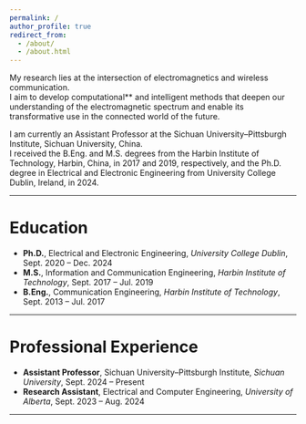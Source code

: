 ```yaml
---
permalink: /
author_profile: true
redirect_from: 
  - /about/
  - /about.html
---
```



My research lies at the intersection of electromagnetics and wireless communication.  
I aim to develop computational** and intelligent methods that deepen our understanding of the electromagnetic spectrum and enable its transformative use in the connected world of the future.

I am currently an Assistant Professor at the Sichuan University–Pittsburgh Institute, Sichuan University, China.  
I received the B.Eng. and M.S. degrees from the Harbin Institute of Technology, Harbin, China, in 2017 and 2019, respectively, and the Ph.D. degree in Electrical and Electronic Engineering from University College Dublin, Ireland, in 2024.

---

# Education

- **Ph.D.**, Electrical and Electronic Engineering, *University College Dublin*, Sept. 2020 – Dec. 2024  
- **M.S.**, Information and Communication Engineering, *Harbin Institute of Technology*, Sept. 2017 – Jul. 2019  
- **B.Eng.**, Communication Engineering, *Harbin Institute of Technology*, Sept. 2013 – Jul. 2017  

---

# Professional Experience

- **Assistant Professor**, Sichuan University–Pittsburgh Institute, *Sichuan University*, Sept. 2024 – Present  
- **Research Assistant**, Electrical and Computer Engineering, *University of Alberta*, Sept. 2023 – Aug. 2024  

---
